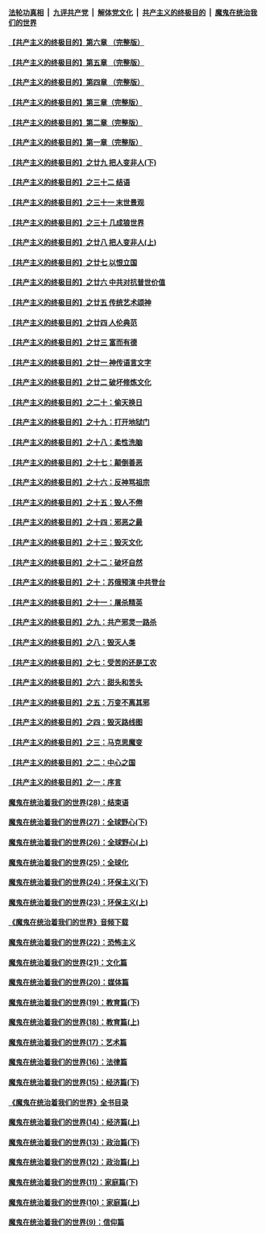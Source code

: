 ####  [法轮功真相](../../../../basic/blob/master/README.md?t=09221826) &nbsp;|&nbsp; [九评共产党](../../../../9ping.md/blob/master/README.md?t=09221826) &nbsp;|&nbsp; [解体党文化](../../../../jtdwh.md/blob/master/README.md?t=09221826)  &nbsp;|&nbsp; [共产主义的终极目的](../../../../gczydzjmd.md/blob/master/README.md?t=09221826) &nbsp;|&nbsp; [魔鬼在统治我们的世界](../../../../mgztzwmdsj.md/blob/master/README.md?t=09221826) 

#### [【共产主义的终极目的】第六章 （完整版）](../pages/nsc422/n11428913.md?t=09221826) 

#### [【共产主义的终极目的】第五章 （完整版）](../pages/nsc422/n11428912.md?t=09221826) 

#### [【共产主义的终极目的】第四章 （完整版）](../pages/nsc422/n11428907.md?t=09221826) 

#### [【共产主义的终极目的】第三章（完整版）](../pages/nsc422/n11428848.md?t=09221826) 

#### [【共产主义的终极目的】第二章（完整版）](../pages/nsc422/n11428831.md?t=09221826) 

#### [【共产主义的终极目的】第一章（完整版）](../pages/nsc422/n11417651.md?t=09221826) 

#### [【共产主义的终极目的】之廿九 把人变非人(下)](../pages/nsc422/n11344140.md?t=09221826) 

#### [【共产主义的终极目的】之三十二 结语](../pages/nsc422/n11360535.md?t=09221826) 

#### [【共产主义的终极目的】之三十一 末世景观](../pages/nsc422/n11351129.md?t=09221826) 

#### [【共产主义的终极目的】之三十 几成狼世界](../pages/nsc422/n11348280.md?t=09221826) 

#### [【共产主义的终极目的】之廿八 把人变非人(上)](../pages/nsc422/n11340492.md?t=09221826) 

#### [【共产主义的终极目的】之廿七 以恨立国](../pages/nsc422/n11336944.md?t=09221826) 

#### [【共产主义的终极目的】之廿六 中共对抗普世价值](../pages/nsc422/n11324785.md?t=09221826) 

#### [【共产主义的终极目的】之廿五 传统艺术颂神](../pages/nsc422/n11296396.md?t=09221826) 

#### [【共产主义的终极目的】之廿四 人伦典范](../pages/nsc422/n11296397.md?t=09221826) 

#### [【共产主义的终极目的】之廿三 富而有德](../pages/nsc422/n11283598.md?t=09221826) 

#### [【共产主义的终极目的】之廿一 神传语言文字](../pages/nsc422/n11263265.md?t=09221826) 

#### [【共产主义的终极目的】之廿二 破坏修炼文化](../pages/nsc422/n11245728.md?t=09221826) 

#### [【共产主义的终极目的】之二十：偷天换日](../pages/nsc422/n11238846.md?t=09221826) 

#### [【共产主义的终极目的】之十九：打开地狱门](../pages/nsc422/n11206376.md?t=09221826) 

#### [【共产主义的终极目的】之十八：柔性洗脑](../pages/nsc422/n11199994.md?t=09221826) 

#### [【共产主义的终极目的】之十七：颠倒善恶](../pages/nsc422/n11179782.md?t=09221826) 

#### [【共产主义的终极目的】之十六：反神骂祖宗](../pages/nsc422/n11166798.md?t=09221826) 

#### [【共产主义的终极目的】之十五：毁人不倦](../pages/nsc422/n11166792.md?t=09221826) 

#### [【共产主义的终极目的】之十四：邪恶之最](../pages/nsc422/n11150249.md?t=09221826) 

#### [【共产主义的终极目的】之十三：毁灭文化](../pages/nsc422/n11135227.md?t=09221826) 

#### [【共产主义的终极目的】之十二：破坏自然](../pages/nsc422/n11135214.md?t=09221826) 

#### [【共产主义的终极目的】之十：苏俄预演 中共登台](../pages/nsc422/n11118424.md?t=09221826) 

#### [【共产主义的终极目的】之十一：屠杀精英](../pages/nsc422/n11118442.md?t=09221826) 

#### [【共产主义的终极目的】之九：共产邪灵一路杀](../pages/nsc422/n11114139.md?t=09221826) 

#### [【共产主义的终极目的】之八：毁灭人类](../pages/nsc422/n11108503.md?t=09221826) 

#### [【共产主义的终极目的】之七：受苦的还是工农](../pages/nsc422/n11101809.md?t=09221826) 

#### [【共产主义的终极目的】之六：甜头和苦头](../pages/nsc422/n11096971.md?t=09221826) 

#### [【共产主义的终极目的】之五：万变不离其邪](../pages/nsc422/n11091285.md?t=09221826) 

#### [【共产主义的终极目的】之四：毁灭路线图](../pages/nsc422/n11086284.md?t=09221826) 

#### [【共产主义的终极目的】之三：马克思魔变](../pages/nsc422/n11061941.md?t=09221826) 

#### [【共产主义的终极目的】之二：中心之国](../pages/nsc422/n11047728.md?t=09221826) 

#### [【共产主义的终极目的】之一：序言](../pages/nsc422/n11086077.md?t=09221826) 

#### [魔鬼在统治着我们的世界(28)：结束语](../pages/nsc422/n10936246.md?t=09221826) 

#### [魔鬼在统治着我们的世界(27)：全球野心(下)](../pages/nsc422/n10928319.md?t=09221826) 

#### [魔鬼在统治着我们的世界(26)：全球野心(上)](../pages/nsc422/n10900318.md?t=09221826) 

#### [魔鬼在统治着我们的世界(25)：全球化](../pages/nsc422/n10788205.md?t=09221826) 

#### [魔鬼在统治着我们的世界(24)：环保主义(下)](../pages/nsc422/n10695307.md?t=09221826) 

#### [魔鬼在统治着我们的世界(23)：环保主义(上)](../pages/nsc422/n10688613.md?t=09221826) 

#### [《魔鬼在统治着我们的世界》音频下载](../pages/nsc422/n10635553.md?t=09221826) 

#### [魔鬼在统治着我们的世界(22)：恐怖主义](../pages/nsc422/n10614727.md?t=09221826) 

#### [魔鬼在统治着我们的世界(21)：文化篇](../pages/nsc422/n10597706.md?t=09221826) 

#### [魔鬼在统治着我们的世界(20)：媒体篇](../pages/nsc422/n10586579.md?t=09221826) 

#### [魔鬼在统治着我们的世界(19)：教育篇(下)](../pages/nsc422/n10564808.md?t=09221826) 

#### [魔鬼在统治着我们的世界(18)：教育篇(上)](../pages/nsc422/n10526970.md?t=09221826) 

#### [魔鬼在统治着我们的世界(17)：艺术篇](../pages/nsc422/n10499093.md?t=09221826) 

#### [魔鬼在统治着我们的世界(16)：法律篇](../pages/nsc422/n10485969.md?t=09221826) 

#### [魔鬼在统治着我们的世界(15)：经济篇(下)](../pages/nsc422/n10469975.md?t=09221826) 

#### [《魔鬼在统治着我们的世界》全书目录](../pages/nsc422/n10464261.md?t=09221826) 

#### [魔鬼在统治着我们的世界(14)：经济篇(上)](../pages/nsc422/n10457370.md?t=09221826) 

#### [魔鬼在统治着我们的世界(13)：政治篇(下)](../pages/nsc422/n10448270.md?t=09221826) 

#### [魔鬼在统治着我们的世界(12)：政治篇(上)](../pages/nsc422/n10444576.md?t=09221826) 

#### [魔鬼在统治着我们的世界(11)：家庭篇(下)](../pages/nsc422/n10440961.md?t=09221826) 

#### [魔鬼在统治着我们的世界(10)：家庭篇(上)](../pages/nsc422/n10435448.md?t=09221826) 

#### [魔鬼在统治着我们的世界(9)：信仰篇](../pages/nsc422/n10432159.md?t=09221826) 

